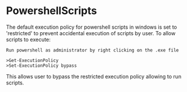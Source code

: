 # PowershellScripts

The default execution policy for powershell scripts in windows is set to 'restricted' to prevent accidental execution of scripts by user. To allow scripts to execute:
    
    Run powershell as administrator by right clicking on the .exe file
    
    >Get-ExecutionPolicy
    >Set-ExecutionPolicy bypass
    
This allows user to bypass the restricted execution policy allowing to run scripts.
